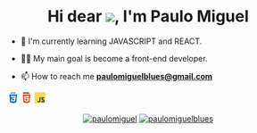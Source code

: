 <h1 align="center">Hi dear <img src="https://raw.githubusercontent.com/kaueMarques/kaueMarques/master/hi.gif" width="30px">, I'm Paulo Miguel</h1>




- 🔭 I'm currently learning JAVASCRIPT and REACT.

- 👨‍💻 My main goal is become a front-end developer.

- 📫 How to reach me **paulomiguelblues@gmail.com**



<p align="left">
<img src="https://raw.githubusercontent.com/devicons/devicon/master/icons/css3/css3-plain-wordmark.svg" alt="css3"  width="20" height="20"/>
<img src="https://raw.githubusercontent.com/devicons/devicon/master/icons/html5/html5-original-wordmark.svg" alt="html5"  width="20" height="20"/>
<img src="https://raw.githubusercontent.com/devicons/devicon/master/icons/javascript/javascript-original.svg" alt="javascript" width="20" height="20"/>
</p>


<p align="center">
<a href="https://www.linkedin.com/in/paulo-miguel-b9a54697/" target="blank"><img align="center" src="https://cdn.jsdelivr.net/npm/simple-icons@3.0.1/icons/linkedin.svg" alt="paulomiguel" height="20" width="20" /></a>
<a href="https://instagram.com/paulomiguelblues" target="blank"><img align="center" src="https://cdn.jsdelivr.net/npm/simple-icons@3.0.1/icons/instagram.svg" alt="paulomiguelblues" color="white" height="20" width="20" /></a>
</p>
